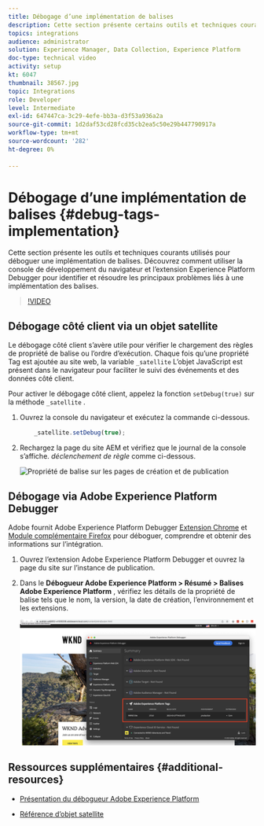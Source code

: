 ```yaml
---
title: Débogage d’une implémentation de balises
description: Cette section présente certains outils et techniques courants pour déboguer une implémentation de balises. Découvrez comment utiliser la console de développement du navigateur et l’extension Experience Platform Debugger pour identifier et résoudre les principaux problèmes liés à une implémentation des balises.
topics: integrations
audience: administrator
solution: Experience Manager, Data Collection, Experience Platform
doc-type: technical video
activity: setup
kt: 6047
thumbnail: 38567.jpg
topic: Integrations
role: Developer
level: Intermediate
exl-id: 647447ca-3c29-4efe-bb3a-d3f53a936a2a
source-git-commit: 1d2daf53cd28fcd35cb2ea5c50e29b447790917a
workflow-type: tm+mt
source-wordcount: '282'
ht-degree: 0%

---
```


# Débogage d’une implémentation de balises {#debug-tags-implementation}

Cette section présente les outils et techniques courants utilisés pour déboguer une implémentation de balises. Découvrez comment utiliser la console de développement du navigateur et l’extension Experience Platform Debugger pour identifier et résoudre les principaux problèmes liés à une implémentation des balises.

>[!VIDEO](https://video.tv.adobe.com/v/38567?quality=12&learn=on)

## Débogage côté client via un objet satellite

Le débogage côté client s’avère utile pour vérifier le chargement des règles de propriété de balise ou l’ordre d’exécution. Chaque fois qu’une propriété Tag est ajoutée au site web, la variable `_satellite` L’objet JavaScript est présent dans le navigateur pour faciliter le suivi des événements et des données côté client.

Pour activer le débogage côté client, appelez la fonction `setDebug(true)` sur la méthode `_satellite` .

1. Ouvrez la console du navigateur et exécutez la commande ci-dessous.

   ```javascript
       _satellite.setDebug(true);
   ```

1. Rechargez la page du site AEM et vérifiez que le journal de la console s’affiche. _déclenchement de règle_ comme ci-dessous.

   ![Propriété de balise sur les pages de création et de publication](assets/satellite-object-debugging.png)

## Débogage via Adobe Experience Platform Debugger

Adobe fournit Adobe Experience Platform Debugger [Extension Chrome](https://chrome.google.com/webstore/detail/adobe-experience-platform/bfnnokhpnncpkdmbokanobigaccjkpob) et [Module complémentaire Firefox](https://addons.mozilla.org/en-US/firefox/addon/adobe-experience-platform-dbg/) pour déboguer, comprendre et obtenir des informations sur l’intégration.

1. Ouvrez l’extension Adobe Experience Platform Debugger et ouvrez la page du site sur l’instance de publication.

1. Dans le **Débogueur Adobe Experience Platform > Résumé > Balises Adobe Experience Platform** , vérifiez les détails de la propriété de balise tels que le nom, la version, la date de création, l’environnement et les extensions.

   ![Détails de la propriété de balise et du débogueur Adobe Experience Platform](assets/tag-property-details.png)

## Ressources supplémentaires {#additional-resources}

+ [Présentation du débogueur Adobe Experience Platform](https://experienceleague.adobe.com/docs/platform-learn/data-collection/debugger/overview.html)

+ [Référence d’objet satellite](https://experienceleague.adobe.com/docs/experience-platform/tags/client-side/satellite-object.html)
